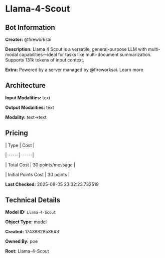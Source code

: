 # Llama-4-Scout

## Bot Information

**Creator:** @fireworksai

**Description:** Llama 4 Scout is a versatile, general-purpose LLM with multi-modal capabilities—ideal for tasks like multi-document summarization. Supports 131k tokens of input context.

**Extra:** Powered by a server managed by @fireworksai. Learn more


## Architecture

**Input Modalities:** text

**Output Modalities:** text

**Modality:** text->text


## Pricing

| Type | Cost |

|------|------|

| Total Cost | 30 points/message |

| Initial Points Cost | 30 points |


**Last Checked:** 2025-08-05 23:32:23.732519


## Technical Details

**Model ID:** `Llama-4-Scout`

**Object Type:** model

**Created:** 1743882853643

**Owned By:** poe

**Root:** Llama-4-Scout
